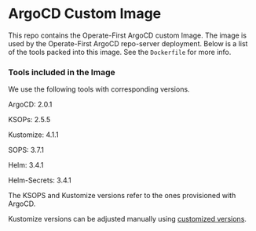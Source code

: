 # ArgoCD Custom Image

This repo contains the Operate-First ArgoCD custom Image. The image is used by the Operate-First ArgoCD repo-server deployment. Below is a list of the tools packed into this image. See the `Dockerfile` for more info.

### Tools included in the Image

We use the following tools with corresponding versions.

ArgoCD: 2.0.1

KSOPs: 2.5.5

Kustomize: 4.1.1

SOPS: 3.7.1

Helm: 3.4.1

Helm-Secrets: 3.4.1

The KSOPS and Kustomize versions refer to the ones provisioned with ArgoCD.

Kustomize versions can be adjusted manually using [customized versions](https://argoproj.github.io/argo-cd/user-guide/kustomize/#custom-kustomize-versions).
